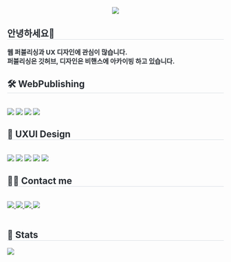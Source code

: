 <div align= "center">
  <img src="https://capsule-render.vercel.app/api?type=venom&color=auto&height=280&section=header&text=Eunbi%20Jung&animation=&fontColor=&fontSize=40" />
</div>
<div style="text-align: left;"> 
  <h2 style="border-bottom: 1px solid #d8dee4; color: #282d33;"> 안녕하세요👋 </h2>  
  <div style="font-weight: 700; font-size: 15px; text-align: left; color: #282d33;"> 웹 퍼블리싱과 UX 디자인에 관심이 많습니다. <br></li>퍼블리싱은 깃허브, 디자인은 비핸스에 아카이빙 하고 있습니다. 
  </div> 
</div>
<div style="text-align: left;">
  <h2 style="border-bottom: 1px solid #d8dee4; color: #282d33;"> 🛠️ WebPublishing </h2> <br> 
  <div style="margin: ; text-align: left;" "text-align: left;"> <img src="https://img.shields.io/badge/CSS3-1572B6?style=flat-square&logo=CSS3&logoColor=white">
    <img src="https://img.shields.io/badge/HTML5-E34F26?style=flat-square&logo=HTML5&logoColor=white">
    <img src="https://img.shields.io/badge/Javascript-F7DF1E?style=flat-square&logo=Javascript&logoColor=white">
    <img src="https://img.shields.io/badge/jQuery-0769AD?style=flat-square&logo=jQuery&logoColor=white">
  </div>
</div>
<div style="text-align: left;">
  <h2 style="border-bottom: 1px solid #d8dee4; color: #282d33;"> 🎨 UXUI Design </h2> <br> 
  <div style="margin: ; text-align: left;" "text-align: left;"> 
    <img src="https://img.shields.io/badge/figma-F24E1E?style=flat-square&logo=Figma&logoColor=white"/>
    <img src="https://img.shields.io/badge/Adobe Photoshop-31A8FF?style=flat-square&logo=Adobe Photoshop&logoColor=white"/>
    <img src="https://img.shields.io/badge/Adobe Illustrator-FF9A00?style=flat-square&logo=Adobe Illustrator&logoColor=white"/>
    <img src="https://img.shields.io/badge/Adobe XD-FF61F6?style=flat-square&logo=Adobe XD&logoColor=white"/>
    <img src="https://img.shields.io/badge/Adobe InDesign-FF3366?style=flat-square&logo=Adobe InDesign&logoColor=white"/>
  </div>
</div>
<div style="text-align: left;">
  <h2 style="border-bottom: 1px solid #d8dee4; color: #282d33;"> 🧑‍💻 Contact me </h2> <br> 
  <div style="text-align: left;"> 
    <a href="https://github.com/eunbij" target="_blank"> 
      <img src="https://img.shields.io/badge/Github-181717?style=flat-square&logo=Github&logoColor=white&link="> </a>
    <a href="https://behance.net/eunbij" target="_blank;"> 
      <img src="https://img.shields.io/badge/Behance-1769FF?style=flat-square&logo=Behance&logoColor=white&link="> </a>
    <a href="https://instagram.com/ebdocu" target="_blank;"> 
      <img src="https://img.shields.io/badge/Instagram-E4405F?style=flat-square&logo=Instagram&logoColor=white&link="> </a>
    <a href=mailto:eunbij623@gmail.com> 
      <img src="https://img.shields.io/badge/Gmail-EA4335?style=flat-square&logo=Gmail&logoColor=white&link=mailto:eunbij623@gmail.com"> </a>
  </div>
  <br> 
  <div style="text-align: left;"> 
    <h2 style="border-bottom: 1px solid #d8dee4; color: #282d33;"> 🏅 Stats </h2> 
    <div style="text-align: left;">  
      <img src="https://github-readme-stats.vercel.app/api/top-langs/?username=eunbij&layout=compact&bg_color=180,00000000,&title_color=000000&text_color=000000"/> 
  </div> 
</div>

